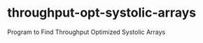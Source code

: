 throughput-opt-systolic-arrays
==============================

Program to Find Throughput Optimized Systolic Arrays
